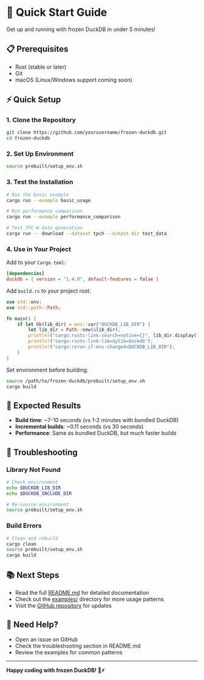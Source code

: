 # 🚀 Quick Start Guide

Get up and running with frozen DuckDB in under 5 minutes!

## 📋 Prerequisites

- Rust (stable or later)
- Git
- macOS (Linux/Windows support coming soon)

## ⚡ Quick Setup

### 1. Clone the Repository

```bash
git clone https://github.com/yourusername/frozen-duckdb.git
cd frozen-duckdb
```

### 2. Set Up Environment

```bash
source prebuilt/setup_env.sh
```

### 3. Test the Installation

```bash
# Run the basic example
cargo run --example basic_usage

# Run performance comparison
cargo run --example performance_comparison

# Test TPC-H data generation
cargo run -- download --dataset tpch --output-dir test_data
```

### 4. Use in Your Project

Add to your `Cargo.toml`:

```toml
[dependencies]
duckdb = { version = "1.4.0", default-features = false }
```

Add `build.rs` to your project root:

```rust
use std::env;
use std::path::Path;

fn main() {
    if let Ok(lib_dir) = env::var("DUCKDB_LIB_DIR") {
        let lib_dir = Path::new(&lib_dir);
        println!("cargo:rustc-link-search=native={}", lib_dir.display());
        println!("cargo:rustc-link-lib=dylib=duckdb");
        println!("cargo:rerun-if-env-changed=DUCKDB_LIB_DIR");
    }
}
```

Set environment before building:

```bash
source /path/to/frozen-duckdb/prebuilt/setup_env.sh
cargo build
```

## 🎯 Expected Results

- **Build time**: ~7-10 seconds (vs 1-2 minutes with bundled DuckDB)
- **Incremental builds**: ~0.11 seconds (vs 30 seconds)
- **Performance**: Same as bundled DuckDB, but much faster builds

## 🔧 Troubleshooting

### Library Not Found

```bash
# Check environment
echo $DUCKDB_LIB_DIR
echo $DUCKDB_INCLUDE_DIR

# Re-source environment
source prebuilt/setup_env.sh
```

### Build Errors

```bash
# Clean and rebuild
cargo clean
source prebuilt/setup_env.sh
cargo build
```

## 📚 Next Steps

- Read the full [README.md](README.md) for detailed documentation
- Check out the [examples/](examples/) directory for more usage patterns
- Visit the [GitHub repository](https://github.com/yourusername/frozen-duckdb) for updates

## 🤝 Need Help?

- Open an issue on GitHub
- Check the troubleshooting section in README.md
- Review the examples for common patterns

---

**Happy coding with frozen DuckDB! 🦆⚡**
